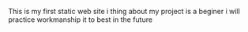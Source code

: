 This is my first static web site i thing about my project is a beginer i will practice workmanship it to best in the future
